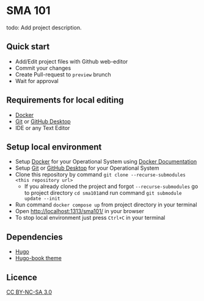 # SMA 101

todo: Add project description.

## Quick start

- Add/Edit project files with Github web-editor
- Commit your changes
- Create Pull-request to `preview` brunch
- Wait for approval


## Requirements for local editing

- [Docker](https://www.docker.com/)
- [Git](https://git-scm.com/) or [GitHub Desktop](https://desktop.github.com/)
- IDE or any Text Editor


## Setup local environment

- Setup [Docker](https://www.docker.com/) for your Operational System using [Docker Documentation](https://docs.docker.com/get-docker/)
- Setup [Git](https://git-scm.com/) or [GitHub Desktop](https://desktop.github.com/) for your Operational System
- Clone this repository by command `git clone --recurse-submodules <this repository url>`
  - If you already cloned the project and forgot `--recurse-submodules` go to project directory `cd sma101`and run command `git submodule update --init`
- Run command `docker compose up` from project directory in your terminal
- Open [http://localhost:1313/sma101/](http://localhost:1313/sma101/) in your browser
- To stop local environment just press `Ctrl+C` in your terminal


## Dependencies

- [Hugo](https://gohugo.io/)
- [Hugo-book theme](https://github.com/alex-shpak/hugo-book)


## Licence

[CC BY-NC-SA 3.0](https://creativecommons.org/licenses/by-nc-sa/3.0/)

